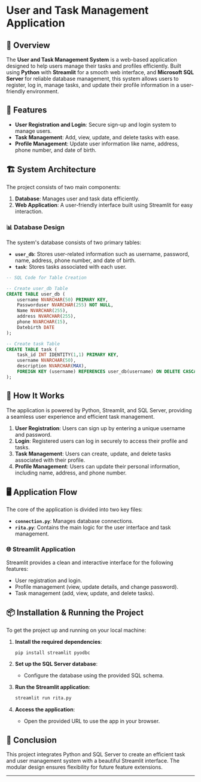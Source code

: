 # User and Task Management Application

## 🌟 Overview
The **User and Task Management System** is a web-based application designed to help users manage their tasks and profiles efficiently. Built using **Python** with **Streamlit** for a smooth web interface, and **Microsoft SQL Server** for reliable database management, this system allows users to register, log in, manage tasks, and update their profile information in a user-friendly environment.



## 🚀 Features
- **User Registration and Login**: Secure sign-up and login system to manage users.
- **Task Management**: Add, view, update, and delete tasks with ease.
- **Profile Management**: Update user information like name, address, phone number, and date of birth.



## 🏗️ System Architecture
The project consists of two main components:
1. **Database**: Manages user and task data efficiently.
2. **Web Application**: A user-friendly interface built using Streamlit for easy interaction.

### 📊 Database Design
The system's database consists of two primary tables:
- **`user_db`**: Stores user-related information such as username, password, name, address, phone number, and date of birth.
- **`task`**: Stores tasks associated with each user.

```sql
-- SQL Code for Table Creation

-- Create user_db Table
CREATE TABLE user_db (
    username NVARCHAR(50) PRIMARY KEY,
    Passworduser NVARCHAR(255) NOT NULL,
    Name NVARCHAR(255),
    address NVARCHAR(255),
    phone NVARCHAR(15),
    Datebirth DATE
);

-- Create task Table
CREATE TABLE task (
    task_id INT IDENTITY(1,1) PRIMARY KEY,
    username NVARCHAR(50),
    description NVARCHAR(MAX),
    FOREIGN KEY (username) REFERENCES user_db(username) ON DELETE CASCADE
);
```



## 🔧 How It Works
The application is powered by Python, Streamlit, and SQL Server, providing a seamless user experience and efficient task management.

1. **User Registration**: Users can sign up by entering a unique username and password.
2. **Login**: Registered users can log in securely to access their profile and tasks.
3. **Task Management**: Users can create, update, and delete tasks associated with their profile.
4. **Profile Management**: Users can update their personal information, including name, address, and phone number.



## 🖥️ Application Flow
The core of the application is divided into two key files:
- **`connection.py`**: Manages database connections.
- **`rita.py`**: Contains the main logic for the user interface and task management.

### 🌐 Streamlit Application
Streamlit provides a clean and interactive interface for the following features:
- User registration and login.
- Profile management (view, update details, and change password).
- Task management (add, view, update, and delete tasks).



## 📦 Installation & Running the Project
To get the project up and running on your local machine:

1. **Install the required dependencies**:
    ```bash
    pip install streamlit pyodbc
    ```

2. **Set up the SQL Server database**:
    - Configure the database using the provided SQL schema.

3. **Run the Streamlit application**:
    ```bash
    streamlit run rita.py
    ```

4. **Access the application**:
    - Open the provided URL to use the app in your browser.



## 🎯 Conclusion
This project integrates Python and SQL Server to create an efficient task and user management system with a beautiful Streamlit interface. The modular design ensures flexibility for future feature extensions.

---

